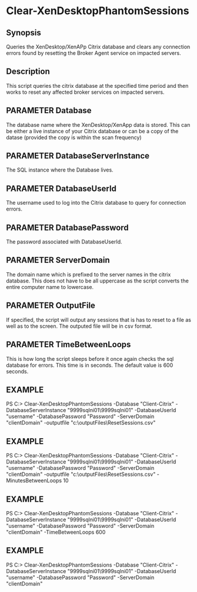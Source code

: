 # Clear-XenDesktopPhantomSessions

## Synopsis
Queries the XenDesktop/XenAPp Citrix database and clears any connection errors found by resetting the Broker Agent service on impacted servers.

## Description
This script queries the citrix database at the specified time period and then works to reset any affected broker services on impacted servers.

## PARAMETER Database
The database name where the XenDesktop/XenApp data is stored.  This can be either a live instance of your Citrix database or can be a copy of the datase (provided the copy is within the scan frequency)
	
## PARAMETER DatabaseServerInstance
The SQL instance where the Database lives.
	
## PARAMETER DatabaseUserId
The username used to log into the Citrix database to query for connection errors.
	
## PARAMETER DatabasePassword
The password associated with DatabaseUserId.
	
## PARAMETER ServerDomain
The domain name which is prefixed to the server names in the citrix database.  This does not have to be all uppercase as the script converts the entire computer name to lowercase.
	
## PARAMETER OutputFile
If specified, the script will output any sessions that is has to reset to a file as well as to the screen.  The outputed file will be in csv format.
	
## PARAMETER TimeBetweenLoops
This is how long the script sleeps before it once again checks the sql database for errors.  This time is in seconds.  The default value is 600 seconds.
	
## EXAMPLE

PS C:\> Clear-XenDesktopPhantomSessions -Database "Client-Citrix" -DatabaseServerInstance "9999sqlni01\9999sqlni01" -DatabaseUserId "username" -DatabasePassword "Password" -ServerDomain "clientDomain" -outputfile "c:\outputFiles\ResetSessions.csv"

## EXAMPLE

PS C:\> Clear-XenDesktopPhantomSessions -Database "Client-Citrix" -DatabaseServerInstance "9999sqlni01\9999sqlni01" -DatabaseUserId "username" -DatabasePassword "Password" -ServerDomain "clientDomain" -outputfile "c:\outputFiles\ResetSessions.csv" -MinutesBetweenLoops 10
 
## EXAMPLE

PS C:\> Clear-XenDesktopPhantomSessions -Database "Client-Citrix" -DatabaseServerInstance "9999sqlni01\9999sqlni01" -DatabaseUserId "username" -DatabasePassword "Password" -ServerDomain "clientDomain" -TimeBetweenLoops 600

## EXAMPLE

PS C:\> Clear-XenDesktopPhantomSessions -Database "Client-Citrix" -DatabaseServerInstance "9999sqlni01\9999sqlni01" -DatabaseUserId "username" -DatabasePassword "Password" -ServerDomain "clientDomain"
